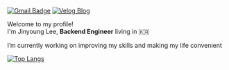 [![Gmail Badge](https://img.shields.io/badge/Gmail-D14836?style=flat-square&logo=gmail&logoColor=white&link=mailto:wlsdud2194@gmail.com)](mailto:wlsdud2194@gmail.com)
[![Velog Blog](https://img.shields.io/badge/-Velog%20Blog-%2320c997?style=flat-square&link=https://velog.io/@wlsdud2194)](https://velog.io/@wlsdud2194)

Welcome to my profile!<br/>
I'm Jinyoung Lee, **Backend Engineer** living in 🇰🇷

I’m currently working on improving my skills and making my life convenient <br/>

[![Top Langs](https://github-readme-stats.vercel.app/api/top-langs/?username=yiy0ung&layout=compact)](https://github.com/yiy0ung)


